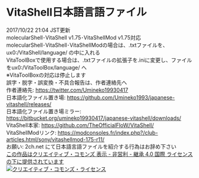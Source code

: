 # VitaShell日本語言語ファイル
2017/10/22 21:04 JST更新<br>
molecularShell･VitaShell v1.75･VitaShellMod v1.75対応<br>
molecularShell･VitaShell･VitaShellModの場合は、.txtファイルを、ux0:/VitaShell/language/ の中に入れる<br>
VitaToolBoxで使用する場合は、.txtファイルの拡張子を.iniに変更し、ファイルをux0:/VitaToolBox/language/ へ<br>
※VitaToolBoxの対応は停止します<br>
誤字・脱字・誤変換・不具合報告は、作者連絡先へ<br>
作者連絡先: https://twitter.com/Umineko19930417<br>
日本語化ファイル置き場: https://github.com/Umineko1993/japanese-vitashell/releases/<br>
日本語化ファイル置き場ミラー: https://bitbucket.org/umineko19930417/japanese-vitashell/downloads/<br>
VitaShell本家: https://github.com/TheOfficialFloW/VitaShell/<br>
VitaShellModリンク: https://modconsoles.fr/index.php?/club-articles.html/sony/vitashellmod-175-r11/<br>
お願い: 2ch.net にて日本語言語ファイルを紹介する行為はお辞め下さい<br>
 <a rel = "license" href = "https://creativecommons.org/licenses/by-nc-sa/4.0/">この作品はクリエイティブ・コモンズ 表示 - 非営利 - 継承 4.0 国際 ライセンスの下に提供されています</a><br>
<a rel = "license" href="https://creativecommons.org/licenses/by-nc-sa/4.0/">
<img alt = "クリエイティブ・コモンズ・ライセンス" style = "border-width:0" src = "https://i.creativecommons.org/l/by-nc-sa/4.0/88x31.png" /></a>
